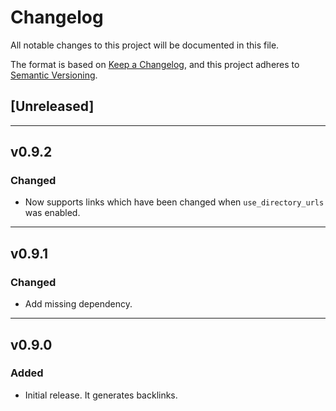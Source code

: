 # Changelog

All notable changes to this project will be documented in this file.

The format is based on [Keep a Changelog](https://keepachangelog.com/en/1.0.0/),
and this project adheres to [Semantic Versioning](https://semver.org/spec/v2.0.0.html).

## [Unreleased]

---

## v0.9.2

### Changed

- Now supports links which have been changed when `use_directory_urls` was enabled.

---

## v0.9.1

### Changed

- Add missing dependency.

---

## v0.9.0

### Added

- Initial release. It generates backlinks.
